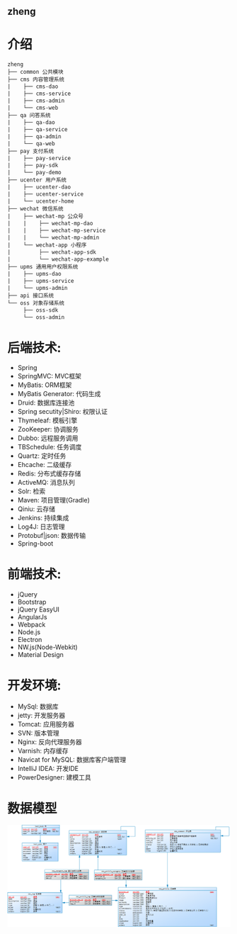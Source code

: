 ## zheng

# 介绍
```
zheng
├── common 公共模块
├── cms 内容管理系统
|    ├── cms-dao
|    ├── cms-service
|    ├── cms-admin
|    └── cms-web
├── qa 问答系统
|    ├── qa-dao
|    ├── qa-service
|    ├── qa-admin
|    └── qa-web
├── pay 支付系统
|    ├── pay-service
|    ├── pay-sdk
|    └── pay-demo
├── ucenter 用户系统
|    ├── ucenter-dao
|    ├── ucenter-service
|    └── ucenter-home
├── wechat 微信系统
|    ├── wechat-mp 公众号
|    |    ├── wechat-mp-dao
|    |    ├── wechat-mp-service
|    |    └── wechat-mp-admin
|    └── wechat-app 小程序
|         ├── wechat-app-sdk
|         └── wechat-app-example
├── upms 通用用户权限系统
|    ├── upms-dao
|    ├── upms-service
|    └── upms-admin
├── api 接口系统
└── oss 对象存储系统
     ├── oss-sdk
     └── oss-admin
```

# 后端技术:
* Spring
* SpringMVC: MVC框架
* MyBatis: ORM框架
* MyBatis Generator: 代码生成
* Druid: 数据库连接池
* Spring secutity|Shiro: 权限认证
* Thymeleaf: 模板引擎
* ZooKeeper: 协调服务
* Dubbo: 远程服务调用
* TBSchedule: 任务调度
* Quartz: 定时任务
* Ehcache: 二级缓存
* Redis: 分布式缓存存储
* ActiveMQ: 消息队列
* Solr: 检索
* Maven: 项目管理(Gradle)
* Qiniu: 云存储
* Jenkins: 持续集成
* Log4J: 日志管理
* Protobuf|json: 数据传输 
* Spring-boot


# 前端技术:
* jQuery
* Bootstrap
* jQuery EasyUI
* AngularJs
* Webpack
* Node.js
* Electron
* NW.js(Node-Webkit)
* Material Design


# 开发环境:
* MySql: 数据库
* jetty: 开发服务器
* Tomcat: 应用服务器
* SVN: 版本管理
* Nginx: 反向代理服务器
* Varnish: 内存缓存
* Navicat for MySQL: 数据库客户端管理
* IntelliJ IDEA: 开发IDE
* PowerDesigner: 建模工具


# 数据模型
![数据库模型](cms.png)
